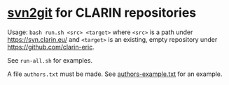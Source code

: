 # [svn2git](https://github.com/nirvdrum/svn2git) for CLARIN repositories

Usage: `bash run.sh <src> <target>` where `<src>` is a path under https://svn.clarin.eu/
and `<target>` is an existing, empty repository under https://github.com/clarin-eric.

See `run-all.sh` for examples.

A file `authors.txt` must be made. See [authors-example.txt](authors-example.txt) for
an example.
